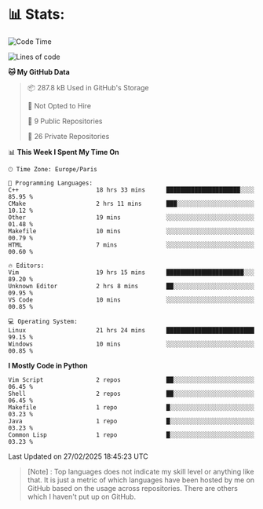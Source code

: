 

<h1>📊 Stats:</h1>

<!--START_SECTION:waka-->
![Code Time](http://img.shields.io/badge/Code%20Time-783%20hrs%2021%20mins-blue)

![Lines of code](https://img.shields.io/badge/From%20Hello%20World%20I%27ve%20Written-6.5%20million%20lines%20of%20code-blue)

**🐱 My GitHub Data** 

> 📦 287.8 kB Used in GitHub's Storage 
 > 
> 🚫 Not Opted to Hire
 > 
> 📜 9 Public Repositories 
 > 
> 🔑 26 Private Repositories 
 > 
📊 **This Week I Spent My Time On** 

```text
🕑︎ Time Zone: Europe/Paris

💬 Programming Languages: 
C++                      18 hrs 33 mins      █████████████████████░░░░   85.95 % 
CMake                    2 hrs 11 mins       ███░░░░░░░░░░░░░░░░░░░░░░   10.12 % 
Other                    19 mins             ░░░░░░░░░░░░░░░░░░░░░░░░░   01.48 % 
Makefile                 10 mins             ░░░░░░░░░░░░░░░░░░░░░░░░░   00.79 % 
HTML                     7 mins              ░░░░░░░░░░░░░░░░░░░░░░░░░   00.60 % 

🔥 Editors: 
Vim                      19 hrs 15 mins      ██████████████████████░░░   89.20 % 
Unknown Editor           2 hrs 8 mins        ██░░░░░░░░░░░░░░░░░░░░░░░   09.95 % 
VS Code                  10 mins             ░░░░░░░░░░░░░░░░░░░░░░░░░   00.85 % 

💻 Operating System: 
Linux                    21 hrs 24 mins      █████████████████████████   99.15 % 
Windows                  10 mins             ░░░░░░░░░░░░░░░░░░░░░░░░░   00.85 % 
```

**I Mostly Code in Python** 

```text
Vim Script               2 repos             ██░░░░░░░░░░░░░░░░░░░░░░░   06.45 % 
Shell                    2 repos             ██░░░░░░░░░░░░░░░░░░░░░░░   06.45 % 
Makefile                 1 repo              █░░░░░░░░░░░░░░░░░░░░░░░░   03.23 % 
Java                     1 repo              █░░░░░░░░░░░░░░░░░░░░░░░░   03.23 % 
Common Lisp              1 repo              █░░░░░░░░░░░░░░░░░░░░░░░░   03.23 % 
```




 Last Updated on 27/02/2025 18:45:23 UTC
<!--END_SECTION:waka-->

 > [Note] : Top languages does not indicate my skill level or anything like that. It is just a metric of which languages have been hosted by me on GitHub based on the usage across repositories. There are others which I haven't put up on GitHub.</span>
